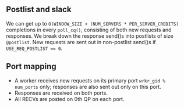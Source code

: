 ## Postlist and slack
We can get up to `O(WINDOW_SIZE + (NUM_SERVERS * PER_SERVER_CREDITS)`
completions in every `poll_cq()`, consisting of both new requests and responses.
We break down the response send()s into postlists of size `@postlist`. New
requests are sent out in non-postlist send()s if `USE_REQ_POSTLIST == 0`.

## Port mapping
 * A worker receives new requests on its primary port `wrkr_gid % num_ports`
only; responses are also sent out only on this port.
 * Responses are received on both ports.
 * All RECVs are posted on 0th QP on each port.


